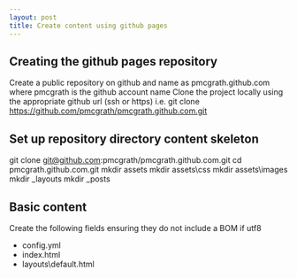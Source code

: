 ```yaml
---
layout: post
title: Create content using github pages
---
```

 
## Creating the github pages repository
Create a public repository on github and name as pmcgrath.github.com where pmcgrath is the github account name
Clone the project locally using the appropriate github url (ssh or https)
i.e. git clone https://github.com/pmcgrath/pmcgrath.github.com.git

## Set up repository directory content skeleton
git clone git@github.com:pmcgrath/pmcgrath.github.com.git
cd pmcgrath.github.com.git
mkdir assets
mkdir assets\css
mkdir assets\images
mkdir _layouts
mkdir _posts

## Basic content
Create the following fields ensuring they do not include a BOM if utf8
* config.yml
* index.html
* layouts\default.html